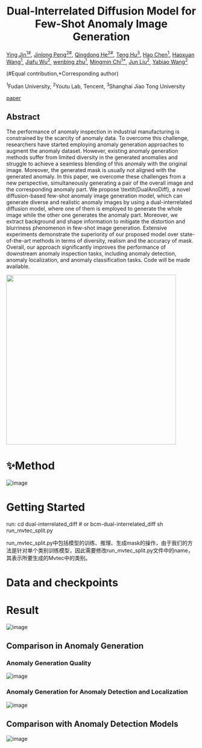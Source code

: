 # <center>Dual-Interrelated Diffusion Model for Few-Shot Anomaly Image Generation<center>
<!-- ::--:DualAnoDiff: Dual-Interrelated Diffusion Model for Few-Shot Anomaly Image Generation::--: -->
[Ying Jin<sup>1#</sup>](),
[Jinlong Peng<sup>2#</sup>](https://scholar.google.com/citations?user=i5I-cIEAAAAJ&hl=zh-CN&oi=sra),
[Qingdong He<sup>2#</sup>](https://scholar.google.com/citations?user=gUJWww0AAAAJ&hl=zh-CN&oi=sra),
[Teng Hu<sup>3</sup>](https://scholar.google.com/citations?user=Jm5qsAYAAAAJ&hl=zh-CN&oi=sra),
[Hao Chen<sup>1</sup>](),
[Haoxuan Wang<sup>1</sup>](), 
[Jiafu Wu<sup>2</sup>](https://scholar.google.com/citations?user=tiQ_rv0AAAAJ&hl=zh-CN&oi=sra),
[wenbing zhu<sup>1</sup>](),
[Mingmin Chi<sup>1*</sup>](https://scholar.google.com/citations?user=Y8b1W00AAAAJ&hl=zh-CN&oi=sra),
[Jun Liu<sup>2</sup>](),
[Yabiao Wang<sup>2</sup>]()

(#Equal contribution,*Corresponding author)

<sup>1</sup>Fudan University, <sup>2</sup>Youtu Lab, Tencent, <sup>3</sup>Shanghai Jiao Tong University

[paper](https://arxiv.org/abs/2408.13509)

## Abstract
The performance of anomaly inspection in industrial manufacturing is constrained by the scarcity of anomaly data. To overcome this challenge, researchers have started employing anomaly generation approaches to augment the anomaly dataset.
However, existing anomaly generation methods suffer from limited diversity in the generated anomalies and struggle to achieve a seamless blending of this anomaly with the original image. Moreover, the generated mask is usually not aligned with the generated anomaly. In this paper, we overcome these challenges from a new perspective, simultaneously generating a pair of the overall image and the corresponding anomaly part.
We propose \textit{DualAnoDiff}, a novel diffusion-based few-shot anomaly image generation model, which can generate diverse and realistic anomaly images by using a dual-interrelated diffusion model, where one of them is employed to generate the whole image while the other one generates the anomaly part.
Moreover, we extract background and shape information to mitigate the distortion and blurriness phenomenon in few-shot image generation. 
Extensive experiments demonstrate the superiority of our proposed model over state-of-the-art methods in terms of diversity, realism and the accuracy of mask. Overall, our approach significantly improves the performance of downstream anomaly inspection tasks, including anomaly detection, anomaly localization, and anomaly classification tasks. Code will be made available.

<img src="https://github.com/user-attachments/assets/187ef4ce-eaf0-4743-a94b-f627e26ab894" width="450px">
<!-- ![image](https://github.com/user-attachments/assets/187ef4ce-eaf0-4743-a94b-f627e26ab894) -->


# ✨Method
![image](https://github.com/user-attachments/assets/8ef86e87-4c48-42b4-8dec-235a9d744f8a)

# Getting Started

run:
cd dual-interrelated_diff # or bcm-dual-interrelated_diff
sh run_mvtec_split.py

run_mvtec_split.py中包括模型的训练、推理、生成mask的操作，由于我们的方法是针对单个类别训练模型，因此需要修改run_mvtec_split.py文件中的name，其表示所要生成的Mvtec中的类别。

# Data and checkpoints



# Result
![image](https://github.com/user-attachments/assets/7128b95d-3a35-4838-ad88-c2150afdee2d)

## Comparison in Anomaly Generation
### Anomaly Generation Quality
![image](https://github.com/user-attachments/assets/196d6147-f010-4c69-a5d5-89df94a80bb6)
### Anomaly Generation for Anomaly Detection and Localization
![image](https://github.com/user-attachments/assets/18e29fe2-b613-4fc2-98e3-1a5f2860b8a1)

## Comparison with Anomaly Detection Models
![image](https://github.com/user-attachments/assets/f793f984-e746-4d2d-bc1b-8d50144a0eb2)



